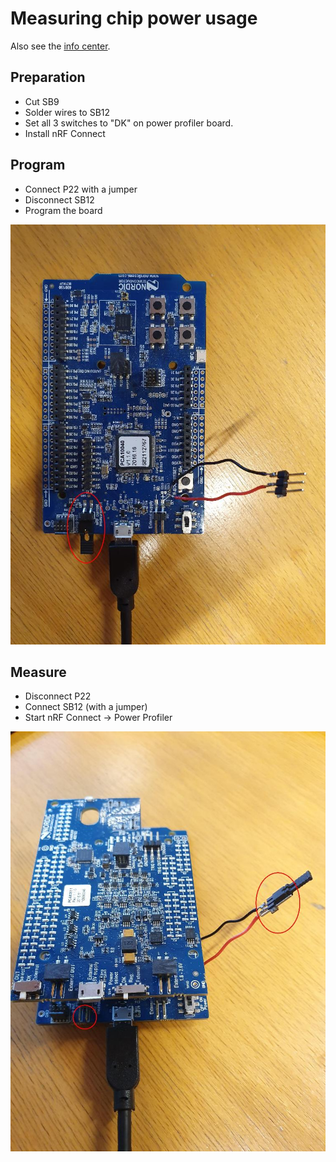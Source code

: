 # Measuring chip power usage

Also see the [info center](https://infocenter.nordicsemi.com/topic/ug_ppk/UG/ppk/PPK_user_guide_Intro.html).

## Preparation

- Cut SB9
- Solder wires to SB12
- Set all 3 switches to "DK" on power profiler board.
- Install nRF Connect

## Program

- Connect P22 with a jumper
- Disconnect SB12
- Program the board

![Program](images/power_profile_program.jpg)

## Measure

- Disconnect P22
- Connect SB12 (with a jumper)
- Start nRF Connect -> Power Profiler

![Measure](images/power_profile_measure.jpg)